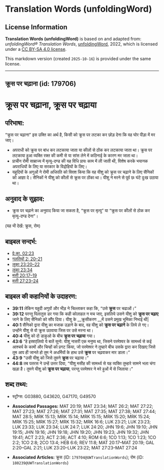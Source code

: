 # Translation Words (unfoldingWord)

## License Information

**Translation Words (unfoldingWord)** is based on and adapted from: _unfoldingWord® Translation Words_, [unfoldingWord](https://unfoldingword.org/utw), 2022, which is licensed under a [CC BY-SA 4.0 license](https://creativecommons.org/licenses/by-sa/4.0/legalcode.en).

This markdown version (created `2025-10-16`) is provided under the same license.



--------------------------------

## क्रूस पर चढ़ाना (id: 179706)

क्रूस पर चढ़ाना, क्रूस पर चढ़ाया
================================

परिभाषा:
--------

“क्रूस पर चढ़ाना” इस उक्ति का अर्थ है, किसी को क्रूस पर लटका कर छोड़ देना कि वह घोर पीड़ा में मर जाए।

* अपराधी को क्रूस पर बांध कर लटकाया जाता या कीलों से ठोंक कर लटकाया जाता था। क्रूस पर लटकाया हुआ व्यक्ति रक्त की कमी से या सांस लेने में कठिनाई के कारण मर जाता था।
* प्राचीन रोमी साम्राज्य में मृत्यु\-दण्ड की यह विधि प्रायः काम में ली जाती थी, विशेष करके भयानक अपराधियों के लिए या सरकार के विद्रोहियों के लिए।
* यहूदियों के अगुओं ने रोमी अधिपति को विवश किया कि वह यीशु को क्रूस पर चढ़ाने के लिए सैनिकों को आज्ञा दे। सैनिकों ने यीशु को कीलों से क्रूस पर ठोंका था। यीशु ने मरने से पूर्व छः घंटे दुःख उठाया था।

अनुवाद के सुझाव:
----------------

* क्रूस पर चढ़ाने का अनुवाद किया जा सकता है, “क्रूस पर मृत्यु” या “क्रूस पर कीलों से ठोक कर मृत्यु\-दण्ड देना”।

(यह भी देखें: क्रूस, रोम)

बाइबल सन्दर्भ:
--------------

* [प्रे.का. 02:23](https://ref.ly/Acts2:23)
* [गलतियों 2: 20–21](https://ref.ly/Gal2:0)
* [लूका 23:20–22](https://ref.ly/Luke23:20-Luke23:22)
* [लूका 23:34](https://ref.ly/Luke23:34)
* [मत्ती 20:17–19](https://ref.ly/Matt20:17-Matt20:19)
* [मत्ती 27:23–24](https://ref.ly/Matt27:23-Matt27:24)

बाइबल की कहानियों के उदाहरण:
----------------------------

* **39:11** लेकिन यहूदी अगुवों और भीड़ ने चिल्लाकर कहा कि, “उसे **क्रूस** पर चढाओं।”
* **39:12** परन्तु पिलातुस डर गया कि कही कोलाहल न मच जाए, इसलिये उसने यीशु को **क्रूस पर चढ़ाए** जाने के लिए सैनिको को सौंप दिया। यीशु के \_\_क्रूसीकरण \_\_में उसने प्रमुख भूमिका निभाई थी\|
* **40:1** सैनिको द्वारा यीशु का मजाक उड़ाने के बाद, वह यीशु को **क्रूस पर चढ़ाने** के लिये ले गए। उन्होंने यीशु से वो क्रूस उठवाया जिस पर उसे मरना था।
* **40:4** यीशु को दो डाकुओ के बीच **क्रूस पर चढ़ाया** गया।
* **43:6** “हे इस्राएलियो ये बातें सुनो: यीशु नासरी एक मनुष्य था, जिसने परमेश्वर के सामर्थ्य से कई आश्चर्य के कामों और चिन्हों को प्रगट किया, जो परमेश्वर ने तुम्हारे बीच उसके द्वारा कर दिखाए जिसे तुम आप ही जानते हो तुम ने अधर्मियों के हाथ उसे **क्रूस** पर चढ़वाकर मार डाला।”
* **43:9** "उसी यीशु को जिसे तुमने **क्रूस** पर चढ़ाया।”
* **44:8** तब पतरस ने उन्हें उत्तर दिया, “यीशु मसीह की सामर्थ्य से यह व्यक्ति तुम्हारे सामने भला चंगा खड़ा है। तुमने यीशु को **क्रूस पर चढ़ाया**, परन्तु परमेश्वर ने मरे हुओं में से जिलाया।”

शब्द तथ्य:
----------

* स्ट्रोंग्स: G03880, G43620, G47170, G49570

* **Associated Passages:** MAT 20:19; MAT 23:34; MAT 26:2; MAT 27:22; MAT 27:23; MAT 27:26; MAT 27:31; MAT 27:35; MAT 27:38; MAT 27:44; MAT 28:5; MRK 15:13; MRK 15:14; MRK 15:15; MRK 15:20; MRK 15:24; MRK 15:25; MRK 15:27; MRK 15:32; MRK 16:6; LUK 23:21; LUK 23:23; LUK 23:33; LUK 23:34; LUK 24:7; LUK 24:20; JHN 19:6; JHN 19:10; JHN 19:15; JHN 19:16; JHN 19:18; JHN 19:20; JHN 19:23; JHN 19:32; JHN 19:41; ACT 2:23; ACT 2:36; ACT 4:10; ROM 6:6; 1CO 1:13; 1CO 1:23; 1CO 2:2; 1CO 2:8; 2CO 13:4; HEB 6:6; REV 11:8; MAT 20:17–MAT 20:19; GAL 2:20–GAL 2:21; LUK 23:20–LUK 23:22; MAT 27:23–MAT 27:24
* **Associated Articles:** क्रूस (ID: `179704@UWTranslationWords`); रोम (ID: `180239@UWTranslationWords`)

